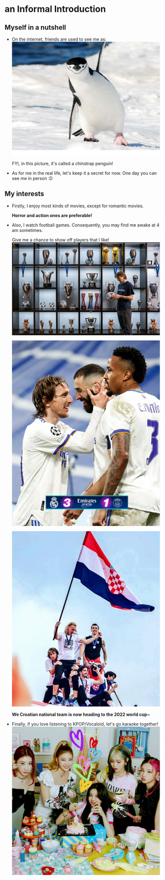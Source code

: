 # an Informal Introduction

## Myself in a nutshell

- On the internet, friends are used to see me as:
  ![penguin](https://github.com/gtb-2022-wang-wanzhi/.github/blob/main/profile/img/1.jpg)
  
  FYI, in this picture, it's called a chinstrap penguin!
- As for me in the real life, let's keep it a secret for now. One day you can see me in person :D

## My interests
- Firstly, I enjoy most kinds of movies, except for romantic movies.   
  
  **Horror and action ones are preferable!**

- Also, I watch football games. Consequently, you may find me awake at 4 am sometimes.
  
  Give me a chance to show off players that I like!
  ![modric](https://github.com/gtb-2022-wang-wanzhi/.github/blob/main/profile/img/2.jpg)

  ![real madrid](https://github.com/gtb-2022-wang-wanzhi/.github/blob/main/profile/img/3.jpg)
    
  ![croatia](https://github.com/gtb-2022-wang-wanzhi/.github/blob/main/profile/img/4.jpg)
  
  **We Croatian national team is now heading to the 2022 world cup~**

- Finally, if you love listening to KPOP/Vocaloid, let's go karaoke together!
  ![itzy](https://github.com/gtb-2022-wang-wanzhi/.github/blob/main/profile/img/5.jpg)
  
  